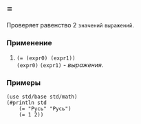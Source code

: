 ## =
Проверяет равенство 2 `значений` `выражений`.

### Применение

1. `(= (expr0) (expr1))`<br>
`(expr0)` `(expr1)` - _выражения_.

### Примеры

```pihta
(use std/base std/math)
(#println std
    (= "Русь" "Русь")
    (= 1 2))
```